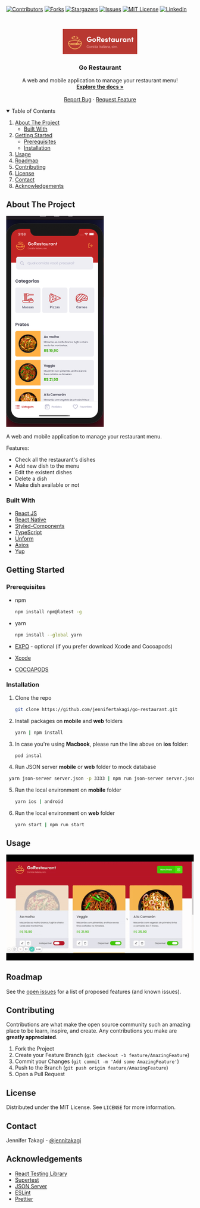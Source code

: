 <!-- Inspired by https://github.com/jennifertakagi/go-restaurant -->

<!-- PROJECT SHIELDS -->
[![Contributors][contributors-shield]][contributors-url]
[![Forks][forks-shield]][forks-url]
[![Stargazers][stars-shield]][stars-url]
[![Issues][issues-shield]][issues-url]
[![MIT License][license-shield]][license-url]
[![LinkedIn][linkedin-shield]][linkedin-url]



<!-- PROJECT LOGO -->
<br />
<p align="center">
  <a href="https://github.com/jennifertakagi/go-restaurant">
    <img src="docs/logo.png" alt="Logo" width="200">
  </a>

  <h3 align="center">Go Restaurant</h3>

  <p align="center">
      A web and mobile application to manage your restaurant menu!
    <br />
    <a href="https://github.com/jennifertakagi/go-restaurant"><strong>Explore the docs »</strong></a>
    <br />
    <br />
    <a href="https://github.com/jennifertakagi/go-restaurant/issues">Report Bug</a>
    ·
    <a href="https://github.com/jennifertakagi/go-restaurant/issues">Request Feature</a>
  </p>
</p>



<!-- TABLE OF CONTENTS -->
<details open="open">
  <summary>Table of Contents</summary>
  <ol>
    <li>
      <a href="#about-the-project">About The Project</a>
      <ul>
        <li><a href="#built-with">Built With</a></li>
      </ul>
    </li>
    <li>
      <a href="#getting-started">Getting Started</a>
      <ul>
        <li><a href="#prerequisites">Prerequisites</a></li>
        <li><a href="#installation">Installation</a></li>
      </ul>
    </li>
   <li><a href="#usage">Usage</a></li>
    <li><a href="#roadmap">Roadmap</a></li>
    <li><a href="#contributing">Contributing</a></li>
    <li><a href="#license">License</a></li>
    <li><a href="#contact">Contact</a></li>
    <li><a href="#acknowledgements">Acknowledgements</a></li>
  </ol>
</details>



<!-- ABOUT THE PROJECT -->
## About The Project

[![Product Name Screen Shot][product-screenshot]](#)

A web and mobile application to manage your restaurant menu.

Features:
* Check all the restaurant's dishes
* Add new dish to the menu
* Edit the existent dishes
* Delete a dish
* Make dish available or not



### Built With

* [React JS](https://pt-br.reactjs.org/)
* [React Native](https://reactnative.dev/)
* [Styled-Components](https://styled-components.com/)
* [TypeScript](https://www.typescriptlang.org/)
* [Unform](https://github.com/unform/unform)
* [Axios](https://github.com/axios/axios)
* [Yup](https://github.com/jquense/yup)



<!-- GETTING STARTED -->
## Getting Started

### Prerequisites

* npm
  ```sh
  npm install npm@latest -g
  ```

* yarn
  ```sh
  npm install --global yarn
  ```

* [EXPO](https://expo.io/) - optional (if you prefer download Xcode and Cocoapods)

* [Xcode](https://apps.apple.com/us/app/xcode/id497799835?mt=12)

* [COCOAPODS](https://cocoapods.org/)


### Installation

1. Clone the repo
   ```sh
   git clone https://github.com/jennifertakagi/go-restaurant.git
   ```
2. Install packages on **mobile** and **web** folders
   ```sh
   yarn | npm install
   ```
3. In case you're using **Macbook**, please run the line above on **ios** folder:
   ```sh
   pod instal
   ```
4. Run JSON server **mobile** or **web** folder to mock database
  ```sh
   yarn json-server server.json -p 3333 | npm run json-server server.json -p 3333
   ```
5. Run the local environment on **mobile** folder
   ```sh
   yarn ios | android
   ```
6. Run the local environment on **web** folder
   ```sh
   yarn start | npm run start
   ```



<!-- USAGE EXAMPLES -->
## Usage

<p align="left">
   <img src="docs/go-restaurant.gif" />
</p>



<!-- ROADMAP -->
## Roadmap

See the [open issues](https://github.com/jennifertakagi/go-restaurant/issues) for a list of proposed features (and known issues).



<!-- CONTRIBUTING -->
## Contributing

Contributions are what make the open source community such an amazing place to be learn, inspire, and create. Any contributions you make are **greatly appreciated**.

1. Fork the Project
2. Create your Feature Branch (`git checkout -b feature/AmazingFeature`)
3. Commit your Changes (`git commit -m 'Add some AmazingFeature'`)
4. Push to the Branch (`git push origin feature/AmazingFeature`)
5. Open a Pull Request



<!-- LICENSE -->
## License

Distributed under the MIT License. See `LICENSE` for more information.



<!-- CONTACT -->
## Contact

Jennifer Takagi - [@jennitakagi](https://twitter.com/jennitakagi)



<!-- ACKNOWLEDGEMENTS -->
## Acknowledgements
* [React Testing Library](https://testing-library.com/docs/react-testing-library/intro/)
* [Supertest](https://www.npmjs.com/package/supertest)
* [JSON Server](https://github.com/typicode/json-server)
* [ESLint](https://eslint.org/)
* [Prettier](https://prettier.io/)



<!-- MARKDOWN LINKS & IMAGES -->
<!-- https://www.markdownguide.org/basic-syntax/#reference-style-links -->
[contributors-shield]: https://img.shields.io/github/contributors/jennifertakagi/go-restaurant.svg?style=for-the-badge
[contributors-url]: https://github.com/jennifertakagi/go-restaurant/graphs/contributors
[forks-shield]: https://img.shields.io/github/forks/jennifertakagi/go-restaurant.svg?style=for-the-badge
[forks-url]: https://github.com/jennifertakagi/go-restaurant/network/members
[stars-shield]: https://img.shields.io/github/stars/jennifertakagi/go-restaurant.svg?style=for-the-badge
[stars-url]: https://github.com/jennifertakagi/go-restaurant/stargazers
[issues-shield]: https://img.shields.io/github/issues/jennifertakagi/go-restaurant.svg?style=for-the-badge
[issues-url]: https://github.com/jennifertakagi/go-restaurant/issues
[license-shield]: https://img.shields.io/github/license/jennifertakagi/go-restaurant.svg?style=for-the-badge
[license-url]: https://github.com/jennifertakagi/go-restaurant/blob/master/LICENSE.txt
[linkedin-shield]: https://img.shields.io/badge/-LinkedIn-black.svg?style=for-the-badge&logo=linkedin&colorB=555
[linkedin-url]: https://linkedin.com/in/jennifertakagi
[product-screenshot]: docs/go-restaurant.png
